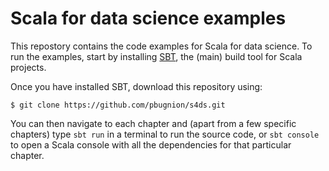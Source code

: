 #  Scala for data science examples

This repostory contains the code examples for Scala for data science. To run the examples, start by installing [SBT](http://www.scala-sbt.org/release/tutorial/Setup.html), the (main) build tool for Scala projects.

Once you have installed SBT, download this repository using:

    $ git clone https://github.com/pbugnion/s4ds.git
    
You can then navigate to each chapter and (apart from a few specific chapters) type `sbt run` in a terminal to run the source code, or `sbt console` to open a Scala console with all the dependencies for that particular chapter.



